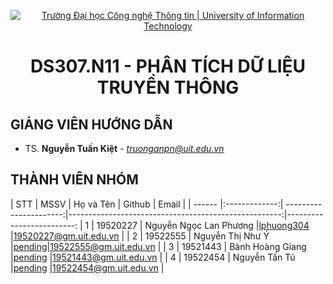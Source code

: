 <p align="center">
  <a href="https://www.uit.edu.vn/" title="Trường Đại học Công nghệ Thông tin" style="border: 5;">
    <img src="https://i.imgur.com/WmMnSRt.png" alt="Trường Đại học Công nghệ Thông tin | University of Information Technology">
  </a>
</p>

<!-- Title -->
<h1 align="center"><b>DS307.N11 - PHÂN TÍCH DỮ LIỆU TRUYỀN THÔNG</b></h1>


## GIẢNG VIÊN HƯỚNG DẪN
<a name="giangvien"></a>
* TS. **Nguyễn Tuấn Kiệt** - *truonganpn@uit.edu.vn*

## THÀNH VIÊN NHÓM
<a name="thanhvien"></a>
| STT    | MSSV          | Họ và Tên              | Github                                               | Email                   |
| ------ |:-------------:| ----------------------:|-----------------------------------------------------:|-------------------------:
| 1      | 19520227      | Nguyễn Ngọc Lan Phương |[lphuong304](https://github.com/lphuong304)          |19520227@gm.uit.edu.vn   |
| 2      | 19522555      |  Nguyễn Thị Như Ý        |[pending](https://github.com/nguyen-huy-1623)|19522555@gm.uit.edu.vn   |
| 3      | 19521443      | Bành Hoàng Giang           |[pending](https://github.com/19522450)              |19521443@gm.uit.edu.vn   |
| 4      | 19522454      | Nguyễn Tấn Tú           |[pending](https://github.com/19522450)              |19522454@gm.uit.edu.vn   |


